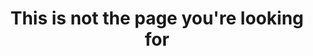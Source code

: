 ---
title: "This is not the page you're looking for"
description: "This is not the page you're looking for"
layout: "404"
draft: false
---